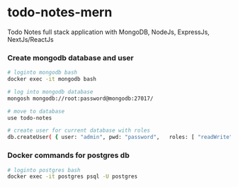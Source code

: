 # todo-notes-mern
Todo Notes full stack application with MongoDB, NodeJs, ExpressJs, NextJs/ReactJs

### Create mongodb database and user 
```bash
# loginto mongodb bash
docker exec -it mongodb bash

# log into mongodb database
mongosh mongodb://root:password@mongodb:27017/

# move to database
use todo-notes

# create user for current database with roles
db.createUser( { user: "admin", pwd: "password",   roles: [ "readWrite", "dbAdmin" ] } )

```

### Docker commands for postgres db
```bash
# loginto postgres bash
docker exec -it postgres psql -U postgres
```